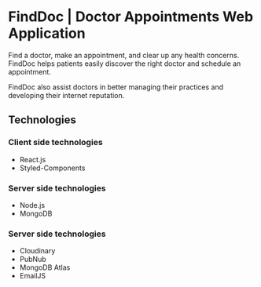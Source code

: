 # FindDoc | Doctor Appointments Web Application

Find a doctor, make an appointment, and clear up any health concerns. FindDoc helps patients easily discover the right doctor and schedule an appointment.

FindDoc also assist doctors in better managing their practices and developing their internet reputation.

## Technologies

### Client side technologies

- React.js
- Styled-Components

### Server side technologies

- Node.js
- MongoDB

### Server side technologies

- Cloudinary
- PubNub
- MongoDB Atlas
- EmailJS
